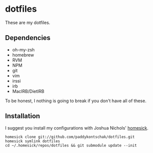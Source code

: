 dotfiles
===

These are my dotfiles.

Dependencies
---

* oh-my-zsh
* homebrew
* RVM
* NPM
* git
* vim
* irssi
* irb
* MacIRB/DietIRB

To be honest, I nothing is going to break if you don't have all of these.

Installation
---

I suggest you install my configurations with Joshua Nichols' [homesick](https://github.com/technicalpickles/homesick).

    homesick clone git://github.com/paddykontschak/dotfiles.git
    homesick symlink dotfiles
    cd ~/.homesick/repos/dotfiles && git submodule update --init
